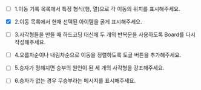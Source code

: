 - [ ] 1.이동 기록 목록에서 특정 형식(행, 열)으로 각 이동의 위치를 표시해주세요.

- [x] 2.이동 목록에서 현재 선택된 아이템을 굵게 표시해주세요.

- [ ] 3.사각형들을 만들 때 하드코딩 대신에 두 개의 반복문을 사용하도록 Board를 다시 작성해주세요.

- [ ] 4.오름차순이나 내림차순으로 이동을 정렬하도록 토글 버튼을 추가해주세요.

- [ ] 5.승자가 정해지면 승부의 원인이 된 세 개의 사각형을 강조해주세요.

- [ ] 6.승자가 없는 경우 무승부라는 메시지를 표시해주세요.

